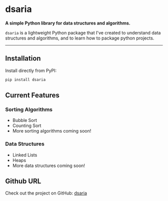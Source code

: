 # dsaria

**A simple Python library for data structures and algorithms.**

`dsaria` is a lightweight Python package that I've created to understand data structures and algorithms, and to learn
how to package python projects.

---

## Installation

Install directly from PyPI:

```bash
pip install dsaria
```

## Current Features
### Sorting Algorithms
- Bubble Sort
- Counting Sort
- More sorting algorithms coming soon!
### Data Structures
- Linked Lists
- Heaps
- More data structures coming soon!

## Github URL

Check out the project on GitHub: [dsaria](https://github.com/rahils1/dsaria)